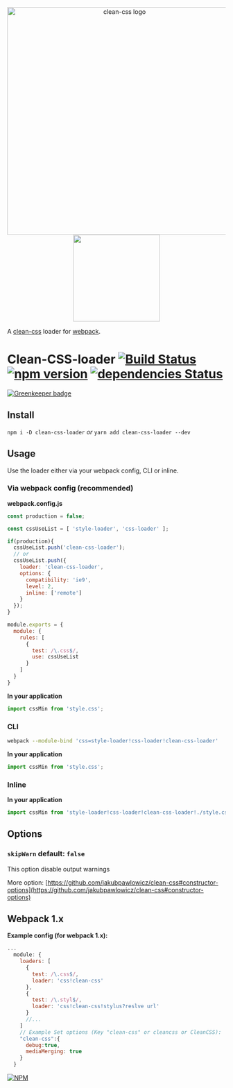 <div align="center">
  <img src="https://cdn.rawgit.com/jakubpawlowicz/clean-css/master/logo.v2.svg" alt="clean-css logo" width="525px"/>
  <br>
  <a href="https://github.com/webpack/webpack">
    <img width="200" height="200"
      src="https://webpack.js.org/assets/icon-square-big.svg">
  </a>
</div>


A [clean-css](https://github.com/jakubpawlowicz/clean-css) loader for [webpack](https://github.com/webpack/webpack).

# Clean-CSS-loader [![Build Status](https://travis-ci.org/retyui/clean-css-loader.svg?branch=master)](https://travis-ci.org/retyui/clean-css-loader) [![npm version](https://badge.fury.io/js/clean-css-loader.svg)](https://badge.fury.io/js/clean-css-loader) [![dependencies Status](https://david-dm.org/retyui/clean-css-loader/status.svg)](https://david-dm.org/retyui/clean-css-loader)

[![Greenkeeper badge](https://badges.greenkeeper.io/retyui/clean-css-loader.svg)](https://greenkeeper.io/)


## Install
`npm i -D clean-css-loader` <em>or</em> `yarn add clean-css-loader --dev`

## Usage

Use the loader either via your webpack config, CLI or inline.

### Via webpack config (recommended)

**webpack.config.js**
```js
const production = false;

const cssUseList = [ 'style-loader', 'css-loader' ];

if(production){
  cssUseList.push('clean-css-loader');
  // or
  cssUseList.push({
    loader: 'clean-css-loader',
    options: {
      compatibility: 'ie9',
      level: 2,
      inline: ['remote']
    }
  });
}

module.exports = {
  module: {
    rules: [
      {
        test: /\.css$/,
        use: cssUseList
      }
    ]
  }
}
```

**In your application**
```js
import cssMin from 'style.css';
```

### CLI

```bash
webpack --module-bind 'css=style-loader!css-loader!clean-css-loader'
```

**In your application**
```js
import cssMin from 'style.css';
```

### Inline

**In your application**
```js
import cssMin from 'style-loader!css-loader!clean-css-loader!./style.css';
```


## Options

### `skipWarn` default: `false`
This option disable output warnings

More option: [https://github.com/jakubpawlowicz/clean-css#constructor-options](https://github.com/jakubpawlowicz/clean-css#constructor-options)

## Webpack 1.x

**Example config (for webpack 1.x):**
```js
...
  module: {
    loaders: [
      {
        test: /\.css$/,
        loader: 'css!clean-css'
      },
      {
        test: /\.styl$/,
        loader: 'css!clean-css!stylus?reslve url'
      }
      //...
    ]
    // Example Set options (Key "clean-css" or cleancss or CleanCSS):
    "clean-css":{
      debug:true,
      mediaMerging: true
    }
  }
```

[![NPM](https://nodei.co/npm-dl/clean-css-loader.png)](https://nodei.co/npm/clean-css-loader/)
